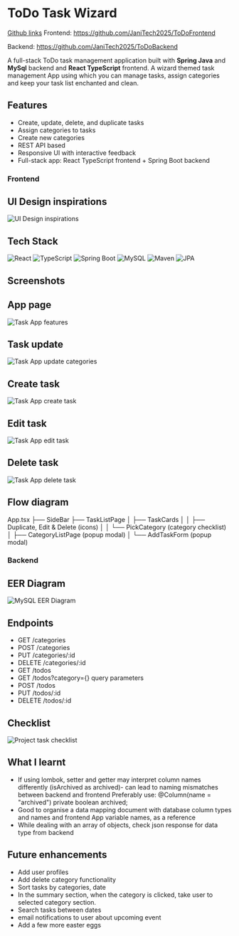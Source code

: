 # ToDo Task Wizard

<ins>Github links</ins>
Frontend:
https://github.com/JaniTech2025/ToDoFrontend

Backend:
https://github.com/JaniTech2025/ToDoBackend

A full-stack ToDo task management application built with **Spring Java** and **MySql** backend and **React TypeScript** frontend.
A wizard themed task management App using which you can manage tasks, assign categories and keep your task list enchanted and clean.

## Features

- Create, update, delete, and duplicate tasks
- Assign categories to tasks
- Create new categories
- REST API based
- Responsive UI with interactive feedback
- Full-stack app: React TypeScript frontend + Spring Boot backend

### Frontend

## UI Design inspirations

![UI Design inspirations](./images/UI%20Inspiration.png)

## Tech Stack

![React](https://img.shields.io/badge/Frontend-React-blue?style=for-the-badge&logo=react)
![TypeScript](https://img.shields.io/badge/TypeScript-blue?style=for-the-badge&logo=typescript)
![Spring Boot](https://img.shields.io/badge/Backend-SpringBoot-green?style=for-the-badge&logo=spring-boot)
![MySQL](https://img.shields.io/badge/Database-MySQL-blue?style=for-the-badge&logo=mysql)
![Maven](https://img.shields.io/badge/Build-Maven-C71A36?style=for-the-badge&logo=apache-maven)
![JPA](https://img.shields.io/badge/ORM-JPA-orange?style=for-the-badge)

## Screenshots

## App page

![Task App features](./images/screenshot1.png)

## Task update

![Task App update categories](./images/screenshot3.png)

## Create task

![Task App create task](./images/screenshot3.png)

## Edit task

![Task App edit task](./images/screenshot4.png)

## Delete task

![Task App delete task](./images/screenshot5.png)

## Flow diagram

App.tsx
├── SideBar
├── TaskListPage
│ ├── TaskCards
│ │ ├── Duplicate, Edit & Delete (icons)
│ │ └── PickCategory (category checklist)
│ ├── CategoryListPage (popup modal)
│ └── AddTaskForm (popup modal)

### Backend

## EER Diagram

![MySQL EER Diagram](./images/EERdiagram.png)

## Endpoints

- GET /categories
- POST /categories
- PUT /categories/:id
- DELETE /categories/:id
- GET /todos
- GET /todos?category={} query parameters
- POST /todos
- PUT /todos/:id
- DELETE /todos/:id

## Checklist

![Project task checklist](./images/Checklist.png)

## What I learnt

- If using lombok, setter and getter may interpret column names differently (isArchived as archived)-
  can lead to naming mismatches between backend and frontend
  Preferably use:
  @Column(name = "archived")
  private boolean archived;
- Good to organise a data mapping document with database column types and names
  and frontend App variable names, as a reference
- While dealing with an array of objects, check json response for data type from backend

## Future enhancements

- Add user profiles
- Add delete category functionality
- Sort tasks by categories, date
- In the summary section, when the category is clicked, take user to selected category section.
- Search tasks between dates
- email notifications to user about upcoming event
- Add a few more easter eggs
